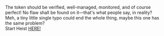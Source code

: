 The token should be verified, well-managed, monitored, and of course perfect! No flaw shall be found on it—that's what people say, in reality? Meh, a tiny little single typo could end the whole thing, maybe this one has the same problem?  
&nbsp;  
Start Heist [HERE!](http://127.0.0.1:40011)